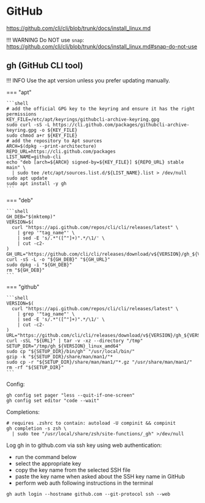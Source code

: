 # GitHub

<https://github.com/cli/cli/blob/trunk/docs/install_linux.md>

!!! WARNING
    Do NOT use `snap`: <https://github.com/cli/cli/blob/trunk/docs/install_linux.md#snap-do-not-use>

## gh (GitHub CLI tool)

!!! INFO
    Use the apt version unless you prefer updating manually.

=== "apt"

    ```shell
    # add the official GPG key to the keyring and ensure it has the right permissions
    KEY_FILE=/etc/apt/keyrings/githubcli-archive-keyring.gpg
    sudo curl -sS -L https://cli.github.com/packages/githubcli-archive-keyring.gpg -o ${KEY_FILE}
    sudo chmod a+r ${KEY_FILE}
    # add the repository to Apt sources
    ARCH=$(dpkg --print-architecture)
    REPO_URL=https://cli.github.com/packages
    LIST_NAME=github-cli
    echo "deb [arch=${ARCH} signed-by=${KEY_FILE}] ${REPO_URL} stable main" \
      | sudo tee /etc/apt/sources.list.d/${LIST_NAME}.list > /dev/null
    sudo apt update
    sudo apt install -y gh
    ```

=== "deb"

    ```shell
    GH_DEB="$(mktemp)"
    VERSION=$(
      curl "https://api.github.com/repos/cli/cli/releases/latest" \
        | grep '"tag_name"' \
        | sed -E 's/.*"([^"]+)".*/\1/' \
        | cut -c2-
    )
    GH_URL="https://github.com/cli/cli/releases/download/v${VERSION}/gh_${VERSION}_linux_amd64.deb"
    curl -sS -L -o "${GH_DEB}" "${GH_URL}"
    sudo dpkg -i "${GH_DEB}"
    rm "${GH_DEB}"
    ```

=== "github"

    ```shell
    VERSION=$(
      curl "https://api.github.com/repos/cli/cli/releases/latest" \
        | grep '"tag_name"' \
        | sed -E 's/.*"([^"]+)".*/\1/' \
        | cut -c2-
    )
    URL="https://github.com/cli/cli/releases/download/v${VERSION}/gh_${VERSION}_linux_amd64.tar.gz"
    curl -sSL "${URL}" | tar -v -xz --directory "/tmp"
    SETUP_DIR="/tmp/gh_${VERSION}_linux_amd64"
    sudo cp "${SETUP_DIR}/bin/gh" "/usr/local/bin/"
    gzip -k "${SETUP_DIR}/share/man/man1/"*
    sudo cp -r "${SETUP_DIR}/share/man/man1/"*.gz "/usr/share/man/man1/"
    rm -rf "${SETUP_DIR}"
    ```

Config:

```shell
gh config set pager "less --quit-if-one-screen"
gh config set editor "code --wait"
```

Completions:

```shell
# requires .zshrc to contain: autoload -U compinit && compinit
gh completion -s zsh \
  | sudo tee "/usr/local/share/zsh/site-functions/_gh" >/dev/null
```

Log gh in to github.com via ssh key using web authentication:
- run the command below
- select the appropriate key
- copy the key name from the selected SSH file
- paste the key name when asked about the SSH key name in GitHub
- perform web auth following instructions in the terminal

```shell
gh auth login --hostname github.com --git-protocol ssh --web
```
